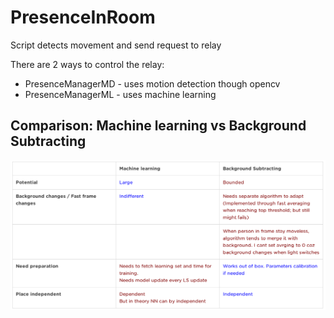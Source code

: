 # PresenceInRoom
Script detects movement and send request to relay

There are 2 ways to control the relay:
- PresenceManagerMD - uses motion detection though opencv
- PresenceManagerML - uses machine learning

## Comparison: Machine learning vs Background Subtracting
![Machine learning vs Background Subtracting](https://raw.githubusercontent.com/RasAlhague/PresenceInRoom/master/Machine%20learning%20vs%20Background%20Subtracting.png)
